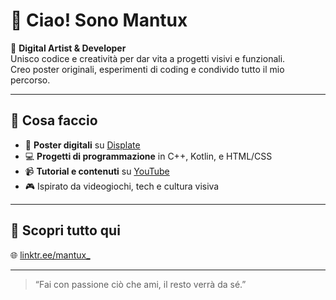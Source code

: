 # 👋 Ciao! Sono Mantux

🎨 **Digital Artist & Developer**  
Unisco codice e creatività per dar vita a progetti visivi e funzionali.  
Creo poster originali, esperimenti di coding e condivido tutto il mio percorso.

---

## 🧠 Cosa faccio

- 🎨 **Poster digitali** su [Displate](https://displate.com/mantux)  
- 💻 **Progetti di programmazione** in C++, Kotlin, e HTML/CSS  
- 📹 **Tutorial e contenuti** su [YouTube](https://www.youtube.com/@Mantux-j5h)  
- 🎮 Ispirato da videogiochi, tech e cultura visiva

---

## 🔗 Scopri tutto qui

🌐 [linktr.ee/mantux_](https://linktr.ee/mantux_)

---

> “Fai con passione ciò che ami, il resto verrà da sé.”


<!---
MantuxDev/MantuxDev is a ✨ special ✨ repository because its `README.md` (this file) appears on your GitHub profile.
You can click the Preview link to take a look at your changes.
--->
